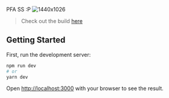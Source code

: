 PFA SS :P 
![1440x1026](https://user-images.githubusercontent.com/42821245/116022131-7fac1080-a641-11eb-8964-9824cb9dcc41.png)

> Check out the build [here](https://hulu.chidera.dev)

## Getting Started

First, run the development server:

```bash
npm run dev
# or
yarn dev
```

Open [http://localhost:3000](http://localhost:3000) with your browser to see the result.
